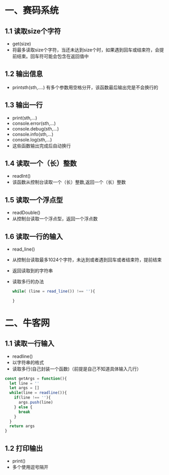 # 一、赛码系统

## 1.1 读取size个字符

* get(size)
* 将最多读取size个字符，当还未达到size个时，如果遇到回车或结束符，会提前结束。回车符可能会包含在返回值中

## 1.2 输出信息

* printsth(sth,....) 有多个参数用空格分开，该函数最后输出完是不会换行的

## 1.3 输出一行

* print(sth,...)
* console.error(sth,...)
* console.debug(sth,...)
* console.info(sth,...)
* console.log(sth,...)
* 这些函数输出完成后自动换行

## 1.4 读取一个（长）整数

* readInt()
* 该函数从控制台读取一个（长）整数,返回一个（长）整数

## 1.5 读取一个浮点型

* readDouble()
* 从控制台读取一个浮点型，返回一个浮点数

## 1.6 读取一行的输入

* read_line()

* 从控制台读取最多1024个字符，未达到或者遇到回车或者结束符，提前结束

* 返回读取到的字符串

* 读取多行的办法

  ```js
  while( (line = read_line()) !== ''){
    
  }
  ```

# 二、牛客网

## 1.1 读取一行输入

* readline()
* 以字符串的格式
* 读取多行(自己封装一个函数)（前提是自己不知道具体输入几行）

```javascript
const getArgs = function(){
  let line = ''
  let args = []
  while(line = readline()){
    if(line !== ''){
      args.push(line)
    } else {
      break
    }
  }
  return args
}
```

## 1.2 打印输出

* print()
* 多个使用逗号隔开

